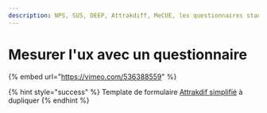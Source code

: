 ```yaml
---
description: NPS, SUS, DEEP, Attrakdiff, MeCUE, les questionnaires standardisés
---
```


# Mesurer l'ux avec un questionnaire

{% embed url="https://vimeo.com/536388559" %}

{% hint style="success" %}
Template de formulaire [Attrakdif simplifié](https://docs.google.com/forms/d/1I2PGJa6WA1A8i83h1qEh47aYE71lgY5IjhsFMrKMbi4/edit?usp=sharing) à dupliquer
{% endhint %}

